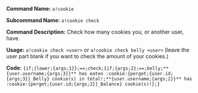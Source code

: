 **Command Name:** `a!cookie`

**Subcommand Name:** `a!cookie check`

**Command Description:**
Check how many cookies you, or another user, have.

**Usage:**
`a!cookie check <user>` or `a!cookie check belly <user>` (leave the user part blank if you want to check the amount of your cookies.)

**Code:**
```{if;{lower;{args;1}};==;check;{if;{args;2};==;belly;**{user.username;{args;3}}** has eaten :cookie:{perget;{user.id;{args;3}}_Belly} cookie(s) in total!;**{user.username;{args;2}}** has :cookie:{perget;{user.id;{args;2}}_Balance} cookie(s)!};}```
